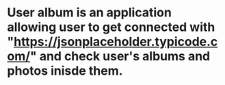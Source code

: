 # User album is an application allowing user to get connected with  "https://jsonplaceholder.typicode.com/" and check user's albums and photos inisde them. 
